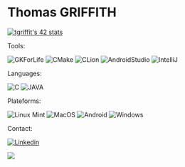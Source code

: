 # Thomas GRIFFITH
[![tgriffit's 42 stats](https://badge42.vercel.app/api/v2/cl63gaio2003009mjiju21uh0/stats?cursusId=21&coalitionId=51)](https://github.com/JaeSeoKim/badge42)

Tools:

![GKForLife](https://img.shields.io/badge/GitKraken-179287?style=for-the-badge&logo=GitKraken&logoColor=white)
![CMake](https://img.shields.io/badge/CMake-064F8C?style=for-the-badge&logo=cmake&logoColor=white)
![CLion](https://img.shields.io/badge/CLion-000000?style=for-the-badge&logo=clion&logoColor=white)
![AndroidStudio](https://img.shields.io/badge/Android_Studio-3DDC84?style=for-the-badge&logo=android-studio&logoColor=white)
![IntelliJ](https://img.shields.io/badge/IntelliJ_IDEA-000000.svg?style=for-the-badge&logo=intellij-idea&logoColor=white)

Languages:

![C](https://img.shields.io/badge/C-00599C?style=for-the-badge&logo=c&logoColor=white)
![JAVA](https://img.shields.io/badge/Java-ED8B00?style=for-the-badge&logo=java&logoColor=white)

Plateforms:

![Linux Mint](https://img.shields.io/badge/Linux_Mint-87CF3E?style=for-the-badge&logo=linux-mint&logoColor=white)
![MacOS](https://img.shields.io/badge/mac%20os-000000?style=for-the-badge&logo=apple&logoColor=white)
![Android](https://img.shields.io/badge/Android-3DDC84?style=for-the-badge&logo=android&logoColor=white)
![Windows](https://img.shields.io/badge/Windows-0078D6?style=for-the-badge&logo=windows&logoColor=white)

Contact:

[![Linkedin](https://img.shields.io/badge/LinkedIn-0077B5?style=for-the-badge&logo=linkedin&logoColor=white)](www.linkedin.com/in/thomas-griffith-42lyon)

![](https://github-readme-stats.vercel.app/api?username=sansho88)
